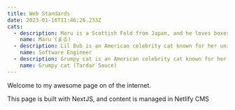 ```yaml
---
title: Web Standards
date: 2023-01-16T11:46:26.233Z
cats:
  - description: Maru is a Scottish Fold from Japan, and he loves boxes.
    name: Maru (まる)
  - description: Lil Bub is an American celebrity cat known for her unique appearance.
    name: Software Engineer
  - description: Grumpy cat is an American celebrity cat known for her grumpy appearance.
    name: Grumpy cat (Tardar Sauce)
---
```


Welcome to my awesome page on of the internet.

This page is built with NextJS, and content is managed in Netlify CMS
